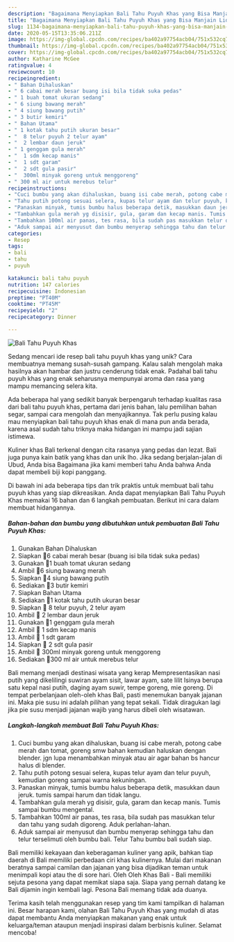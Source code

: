 ```yaml
---
description: "Bagaimana Menyiapkan Bali Tahu Puyuh Khas yang Bisa Manjain Lidah"
title: "Bagaimana Menyiapkan Bali Tahu Puyuh Khas yang Bisa Manjain Lidah"
slug: 1134-bagaimana-menyiapkan-bali-tahu-puyuh-khas-yang-bisa-manjain-lidah
date: 2020-05-15T13:35:06.211Z
image: https://img-global.cpcdn.com/recipes/ba402a97754acb04/751x532cq70/bali-tahu-puyuh-khas-foto-resep-utama.jpg
thumbnail: https://img-global.cpcdn.com/recipes/ba402a97754acb04/751x532cq70/bali-tahu-puyuh-khas-foto-resep-utama.jpg
cover: https://img-global.cpcdn.com/recipes/ba402a97754acb04/751x532cq70/bali-tahu-puyuh-khas-foto-resep-utama.jpg
author: Katharine McGee
ratingvalue: 4
reviewcount: 10
recipeingredient:
- " Bahan Dihaluskan"
- " 6 cabai merah besar buang isi bila tidak suka pedas"
- " 1 buah tomat ukuran sedang"
- " 6 siung bawang merah"
- " 4 siung bawang putih"
- " 3 butir kemiri"
- " Bahan Utama"
- " 1 kotak tahu putih ukuran besar"
- "  8 telur puyuh 2 telur ayam"
- "  2 lembar daun jeruk"
- " 1 genggam gula merah"
- "  1 sdm kecap manis"
- "  1 sdt garam"
- "  2 sdt gula pasir"
- "  300ml minyak goreng untuk menggoreng"
- " 300 ml air untuk merebus telur"
recipeinstructions:
- "Cuci bumbu yang akan dihaluskan, buang isi cabe merah, potong cabe merah dan tomat, goreng smw bahan kemudian haluskan dengan blender. jgn lupa menambahkan minyak atau air agar bahan bs hancur halus di blender."
- "Tahu putih potong sesuai selera, kupas telur ayam dan telur puyuh, kemudian goreng sampai warna kekuningan."
- "Panaskan minyak, tumis bumbu halus beberapa detik, masukkan daun jeruk. tumis sampai harum dan tidak langu."
- "Tambahkan gula merah yg disisir, gula, garam dan kecap manis. Tumis sampai bumbu mengental."
- "Tambahkan 100ml air panas, tes rasa, bila sudah pas masukkan telur dan tahu yang sudah digoreng. Aduk perlahan-lahan."
- "Aduk sampai air menyusut dan bumbu menyerap sehingga tahu dan telur terselimuti oleh bumbu bali. Telur Tahu bumbu bali sudah siap."
categories:
- Resep
tags:
- bali
- tahu
- puyuh

katakunci: bali tahu puyuh 
nutrition: 147 calories
recipecuisine: Indonesian
preptime: "PT40M"
cooktime: "PT45M"
recipeyield: "2"
recipecategory: Dinner

---
```



![Bali Tahu Puyuh Khas](https://img-global.cpcdn.com/recipes/ba402a97754acb04/751x532cq70/bali-tahu-puyuh-khas-foto-resep-utama.jpg)

Sedang mencari ide resep bali tahu puyuh khas yang unik? Cara membuatnya memang susah-susah gampang. Kalau salah mengolah maka hasilnya akan hambar dan justru cenderung tidak enak. Padahal bali tahu puyuh khas yang enak seharusnya mempunyai aroma dan rasa yang mampu memancing selera kita.

Ada beberapa hal yang sedikit banyak berpengaruh terhadap kualitas rasa dari bali tahu puyuh khas, pertama dari jenis bahan, lalu pemilihan bahan segar, sampai cara mengolah dan menyajikannya. Tak perlu pusing kalau mau menyiapkan bali tahu puyuh khas enak di mana pun anda berada, karena asal sudah tahu triknya maka hidangan ini mampu jadi sajian istimewa.

Kuliner khas Bali terkenal dengan cita rasanya yang pedas dan lezat. Bali juga punya kain batik yang khas dan unik lho. Jika sedang berjalan-jalan di Ubud, Anda bisa Bagaimana jika kami memberi tahu Anda bahwa Anda dapat membeli biji kopi panggang.


Di bawah ini ada beberapa tips dan trik praktis untuk membuat bali tahu puyuh khas yang siap dikreasikan. Anda dapat menyiapkan Bali Tahu Puyuh Khas memakai 16 bahan dan 6 langkah pembuatan. Berikut ini cara dalam membuat hidangannya.

<!--inarticleads1-->

##### Bahan-bahan dan bumbu yang dibutuhkan untuk pembuatan Bali Tahu Puyuh Khas:

1. Gunakan  Bahan Dihaluskan
1. Siapkan  🍎6 cabai merah besar (buang isi bila tidak suka pedas)
1. Gunakan  🍎1 buah tomat ukuran sedang
1. Ambil  🍎6 siung bawang merah
1. Siapkan  🍎4 siung bawang putih
1. Sediakan  🍎3 butir kemiri
1. Siapkan  Bahan Utama
1. Sediakan  🥙1 kotak tahu putih ukuran besar
1. Siapkan  🥙 8 telur puyuh, 2 telur ayam
1. Ambil  🍏 2 lembar daun jeruk
1. Gunakan  🍏1 genggam gula merah
1. Ambil  🍏 1 sdm kecap manis
1. Ambil  🍏 1 sdt garam
1. Siapkan  🍏 2 sdt gula pasir
1. Ambil  🥩 300ml minyak goreng untuk menggoreng
1. Sediakan  🥩300 ml air untuk merebus telur


Bali memang menjadi destinasi wisata yang kerap Mempresentasikan nasi putih yang dikelilingi suwiran ayam sisit, lawar ayam, sate lilit Isinya berupa satu kepal nasi putih, daging ayam suwir, tempe goreng, mie goreng. Di tempat perbelanjaan oleh-oleh khas Bali, pasti menemukan banyak jajanan ini. Maka pie susu ini adalah pilihan yang tepat sekali. Tidak diragukan lagi jika pie susu menjadi jajanan wajib yang harus dibeli oleh wisatawan. 

<!--inarticleads2-->

##### Langkah-langkah membuat Bali Tahu Puyuh Khas:

1. Cuci bumbu yang akan dihaluskan, buang isi cabe merah, potong cabe merah dan tomat, goreng smw bahan kemudian haluskan dengan blender. jgn lupa menambahkan minyak atau air agar bahan bs hancur halus di blender.
1. Tahu putih potong sesuai selera, kupas telur ayam dan telur puyuh, kemudian goreng sampai warna kekuningan.
1. Panaskan minyak, tumis bumbu halus beberapa detik, masukkan daun jeruk. tumis sampai harum dan tidak langu.
1. Tambahkan gula merah yg disisir, gula, garam dan kecap manis. Tumis sampai bumbu mengental.
1. Tambahkan 100ml air panas, tes rasa, bila sudah pas masukkan telur dan tahu yang sudah digoreng. Aduk perlahan-lahan.
1. Aduk sampai air menyusut dan bumbu menyerap sehingga tahu dan telur terselimuti oleh bumbu bali. Telur Tahu bumbu bali sudah siap.


Bali memiliki kekayaan dan keberagaman kuliner yang apik, bahkan tiap daerah di Bali memiliki perbedaan ciri khas kulinernya. Mulai dari makanan beratnya sampai camilan dan jajanan yang bisa dijadikan teman untuk menimpali kopi atau the di sore hari. Oleh Oleh Khas Bali - Bali memiliki sejuta pesona yang dapat memikat siapa saja. Siapa yang pernah datang ke Bali dijamin ingin kembali lagi. Pesona Bali memang tidak ada duanya. 

Terima kasih telah menggunakan resep yang tim kami tampilkan di halaman ini. Besar harapan kami, olahan Bali Tahu Puyuh Khas yang mudah di atas dapat membantu Anda menyiapkan makanan yang enak untuk keluarga/teman ataupun menjadi inspirasi dalam berbisnis kuliner. Selamat mencoba!
